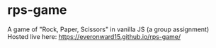 # rps-game
A game of "Rock, Paper, Scissors" in vanilla JS (a group assignment)
Hosted live here: 
https://everonward15.github.io/rps-game/ 
